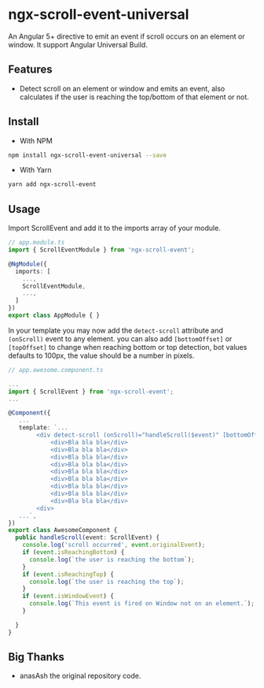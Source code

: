 # ngx-scroll-event-universal
An Angular 5+ directive to emit an event if scroll occurs on an element or window. It support Angular Universal Build.

## Features
- Detect scroll on an element or window and emits an event, also calculates if the user is reaching the top/bottom of that element or not.

## Install
- With NPM
```sh
npm install ngx-scroll-event-universal --save
```

- With Yarn
```sh
yarn add ngx-scroll-event
```

## Usage
Import ScrollEvent and add it to the imports array of your module.


```typescript
// app.module.ts
import { ScrollEventModule } from 'ngx-scroll-event';

@NgModule({
  imports: [
    ...,
    ScrollEventModule,
    ...,
  ]
})
export class AppModule { }
```

In your template you may now add the `detect-scroll` attribute and `(onScroll)` event to any element.
you can also add `[bottomOffset]` or `[topOffset]` to change when reaching bottom or top detection, bot values defaults to 100px, the value should be a number in pixels.

```typescript
// app.awesome.component.ts

...
import { ScrollEvent } from 'ngx-scroll-event';
...

@Component({
   ...
   template: `...
        <div detect-scroll (onScroll)="handleScroll($event)" [bottomOffset]="200" [topOffset]="200" >
            <div>Bla bla bla</div>
            <div>Bla bla bla</div>
            <div>Bla bla bla</div>
            <div>Bla bla bla</div>
            <div>Bla bla bla</div>
            <div>Bla bla bla</div>
            <div>Bla bla bla</div>
            <div>Bla bla bla</div>
            <div>Bla bla bla</div>
        <div>
   ...`,
})
export class AwesomeComponent {
  public handleScroll(event: ScrollEvent) {
    console.log('scroll occurred', event.originalEvent);
    if (event.isReachingBottom) {
      console.log(`the user is reaching the bottom`);
    }
    if (event.isReachingTop) {
      console.log(`the user is reaching the top`);
    }
    if (event.isWindowEvent) {
      console.log(`This event is fired on Window not on an element.`);
    }

  }
}
```

## Big Thanks
- anasAsh the original repository code.
